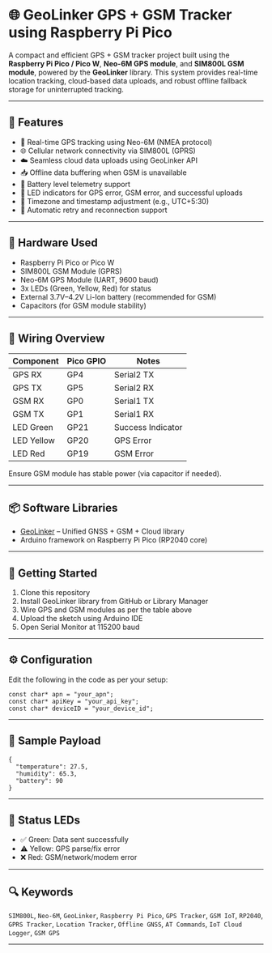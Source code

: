 # 🌐 GeoLinker GPS + GSM Tracker using Raspberry Pi Pico

A compact and efficient GPS + GSM tracker project built using the **Raspberry Pi Pico / Pico W**, **Neo-6M GPS module**, and **SIM800L GSM module**, powered by the **GeoLinker** library. This system provides real-time location tracking, cloud-based data uploads, and robust offline fallback storage for uninterrupted tracking.

---

## 🔧 Features

- 📍 Real-time GPS tracking using Neo-6M (NMEA protocol)
- 🌐 Cellular network connectivity via SIM800L (GPRS)
- ☁️ Seamless cloud data uploads using GeoLinker API
- 📥 Offline data buffering when GSM is unavailable
- 🔋 Battery level telemetry support
- 🚦 LED indicators for GPS error, GSM error, and successful uploads
- 📅 Timezone and timestamp adjustment (e.g., UTC+5:30)
- 🔄 Automatic retry and reconnection support

---

## 🧰 Hardware Used

- Raspberry Pi Pico or Pico W
- SIM800L GSM Module (GPRS)
- Neo-6M GPS Module (UART, 9600 baud)
- 3x LEDs (Green, Yellow, Red) for status
- External 3.7V–4.2V Li-Ion battery (recommended for GSM)
- Capacitors (for GSM module stability)

---

## 🔌 Wiring Overview

| Component | Pico GPIO | Notes             |
|----------|------------|-------------------|
| GPS RX   | GP4        | Serial2 TX        |
| GPS TX   | GP5        | Serial2 RX        |
| GSM RX   | GP0        | Serial1 TX        |
| GSM TX   | GP1        | Serial1 RX        |
| LED Green| GP21       | Success Indicator |
| LED Yellow| GP20      | GPS Error         |
| LED Red  | GP19       | GSM Error         |

Ensure GSM module has stable power (via capacitor if needed).

---

## 📦 Software Libraries

- [GeoLinker](https://github.com/GeoLinker/GeoLinker) – Unified GNSS + GSM + Cloud library
- Arduino framework on Raspberry Pi Pico (RP2040 core)

---

## 🚀 Getting Started

1. Clone this repository  
2. Install GeoLinker library from GitHub or Library Manager  
3. Wire GPS and GSM modules as per the table above  
4. Upload the sketch using Arduino IDE  
5. Open Serial Monitor at 115200 baud

---

## ⚙️ Configuration

Edit the following in the code as per your setup:

```
const char* apn = "your_apn";
const char* apiKey = "your_api_key";
const char* deviceID = "your_device_id";
```

---

## 🧪 Sample Payload

```
{
  "temperature": 27.5,
  "humidity": 65.3,
  "battery": 90
}
```

---

## 🧵 Status LEDs

- ✅ Green: Data sent successfully
- ⚠️ Yellow: GPS parse/fix error
- ❌ Red: GSM/network/modem error

---

## 🔍 Keywords

`SIM800L`, `Neo-6M`, `GeoLinker`, `Raspberry Pi Pico`, `GPS Tracker`, `GSM IoT`, `RP2040`, `GPRS Tracker`, `Location Tracker`, `Offline GNSS`, `AT Commands`, `IoT Cloud Logger`, `GSM GPS`

---
